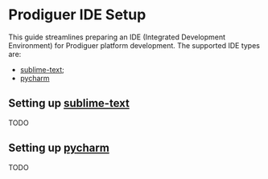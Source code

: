 # Prodiguer IDE Setup

This guide streamlines preparing an IDE (Integrated Development Environment) for Prodiguer platform development.  The supported IDE types are: 
* [sublime-text](http://www.sublimetext.com/);
* [pycharm](http://www.jetbrains.com/pycharm/)

## Setting up [sublime-text](http://www.sublimetext.com/)  

TODO


## Setting up [pycharm](http://www.jetbrains.com/pycharm/)  

TODO
